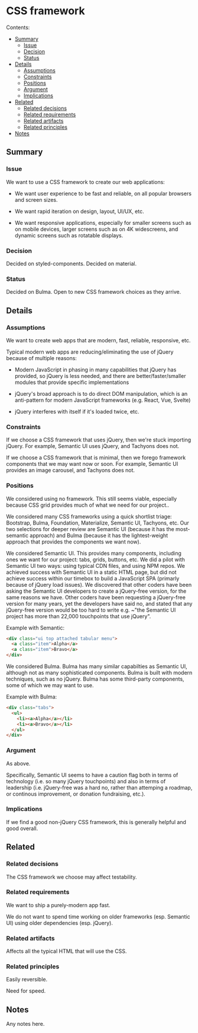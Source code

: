 # CSS framework

Contents:

- [Summary](#summary)
  - [Issue](#issue)
  - [Decision](#decision)
  - [Status](#status)
- [Details](#details)
  - [Assumptions](#assumptions)
  - [Constraints](#constraints)
  - [Positions](#positions)
  - [Argument](#argument)
  - [Implications](#implications)
- [Related](#related)
  - [Related decisions](#related-decisions)
  - [Related requirements](#related-requirements)
  - [Related artifacts](#related-artifacts)
  - [Related principles](#related-principles)
- [Notes](#notes)

## Summary

### Issue

We want to use a CSS framework to create our web applications:

- We want user experience to be fast and reliable, on all popular browsers and screen sizes.

- We want rapid iteration on design, layout, UI/UX, etc.

- We want responsive applications, especially for smaller screens such as on mobile devices, larger screens such as on 4K widescreens, and dynamic screens such as rotatable displays.

### Decision

Decided on styled-components.
Decided on material.

### Status

Decided on Bulma. Open to new CSS framework choices as they arrive.

## Details

### Assumptions

We want to create web apps that are modern, fast, reliable, responsive, etc.

Typical modern web apps are reducing/eliminating the use of jQuery because of multiple reasons:

- Modern JavaScript in phasing in many capabilities that jQuery has provided, so jQuery is less needed, and there are better/faster/smaller modules that provide specific implementations

- jQuery's broad approach is to do direct DOM manipulation, which is an anti-pattern for modern JavaScript frameworks (e.g. React, Vue, Svelte)

- jQuery interferes with itself if it's loaded twice, etc.

### Constraints

If we choose a CSS framework that uses jQuery, then we're stuck importing jQuery. For example, Semantic UI uses jQuery, and Tachyons does not.

If we choose a CSS framework that is minimal, then we forego framework components that we may want now or soon. For example, Semantic UI provides an image carousel, and Tachyons does not.

### Positions

We considered using no framework. This still seems viable, especially because CSS grid provides much of what we need for our project..

We considered many CSS frameworks using a quick shortlist triage: Bootstrap, Bulma, Foundation, Materialize, Semantic UI, Tachyons, etc. Our two selections for deeper review are Semantic UI (because it has the most-semantic approach) and Bulma (because it has the lightest-weight approach that provides the components we want now).

We considered Semantic UI. This provides many components, including ones we want for our project: tabs, grids, buttons, etc. We did a pilot with Semantic UI two ways: using typical CDN files, and using NPM repos. We achieved success with Semantic UI in a static HTML page, but did not achieve success within our timebox to build a JavaScript SPA (primarly because of jQuery load issues). We discovered that other coders have been asking the Semantic UI developers to create a jQuery-free version, for the same reasons we have. Other coders have been requesting a jQuery-free version for many years, yet the developers have said no, and stated that any jQuery-free version would be too hard to write e.g. ~"the Semantic UI project has more than 22,000 touchpoints that use jQuery".

Example with Semantic:

```html
<div class="ui top attached tabular menu">
  <a class="item">Alpha</a>
  <a class="item">Bravo</a>
</div>
```

We considered Bulma. Bulma has many similar capabilties as Semantic UI, although not as many sophisticated components. Bulma is built with modern techniques, such as no jQuery. Bulma has some third-party components, some of which we may want to use.

Example with Bulma:

```html
<div class="tabs">
  <ul>
    <li><a>Alpha</a></li>
    <li><a>Bravo</a></li>
  </ul>
</div>
```

### Argument

As above.

Specifically, Semantic UI seems to have a caution flag both in terms of technology (i.e. so many jQuery touchpoints) and also in terms of leadership (i.e. jQuery-free was a hard no, rather than attemping a roadmap, or continous improvement, or donation fundraising, etc.).

### Implications

If we find a good non-jQuery CSS framework, this is generally helpful and good overall.

## Related

### Related decisions

The CSS framework we choose may affect testability.

### Related requirements

We want to ship a purely-modern app fast.

We do not want to spend time working on older frameworks (esp. Semantic UI) using older dependencies (esp. jQuery).

### Related artifacts

Affects all the typical HTML that will use the CSS.

### Related principles

Easily reversible.

Need for speed.

## Notes

Any notes here.
